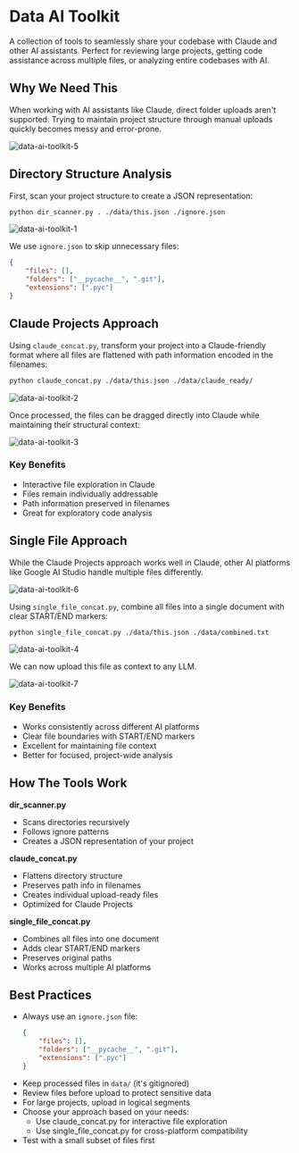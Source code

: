 # Data AI Toolkit

A collection of tools to seamlessly share your codebase with Claude and other AI assistants. Perfect for reviewing large projects, getting code assistance across multiple files, or analyzing entire codebases with AI.

## Why We Need This

When working with AI assistants like Claude, direct folder uploads aren't supported. Trying to maintain project structure through manual uploads quickly becomes messy and error-prone.

![data-ai-toolkit-5](https://github.com/user-attachments/assets/7d51fece-3c49-42fc-a2a5-c61f0188bd8f)

## Directory Structure Analysis

First, scan your project structure to create a JSON representation:

```bash
python dir_scanner.py . ./data/this.json ./ignore.json
```

![data-ai-toolkit-1](https://github.com/user-attachments/assets/0b6a02d4-80af-4263-ae6c-9203e49599b1)

We use `ignore.json` to skip unnecessary files:
```json
{
    "files": [],
    "folders": ["__pycache__", ".git"],
    "extensions": [".pyc"]
}
```

## Claude Projects Approach

Using `claude_concat.py`, transform your project into a Claude-friendly format where all files are flattened with path information encoded in the filenames:

```bash
python claude_concat.py ./data/this.json ./data/claude_ready/
```

![data-ai-toolkit-2](https://github.com/user-attachments/assets/e8b1aba0-5fd4-4e4a-8a75-3fd7765583df)

Once processed, the files can be dragged directly into Claude while maintaining their structural context:

![data-ai-toolkit-3](https://github.com/user-attachments/assets/f18b589d-cce2-49a7-9c0e-799b131c9c17)

### Key Benefits
- Interactive file exploration in Claude
- Files remain individually addressable
- Path information preserved in filenames
- Great for exploratory code analysis

## Single File Approach

While the Claude Projects approach works well in Claude, other AI platforms like Google AI Studio handle multiple files differently. 

![data-ai-toolkit-6](https://github.com/user-attachments/assets/d2c0715d-4937-4a56-af03-dab58aaed82c)

Using `single_file_concat.py`, combine all files into a single document with clear START/END markers:

```bash
python single_file_concat.py ./data/this.json ./data/combined.txt
```

![data-ai-toolkit-4](https://github.com/user-attachments/assets/b66b42a0-c56b-49d7-bd44-f4519d8af06c)

We can now upload this file as context to any LLM.

![data-ai-toolkit-7](https://github.com/user-attachments/assets/0c634f15-40dc-48e6-b8e2-5631e6348c43)

### Key Benefits
- Works consistently across different AI platforms
- Clear file boundaries with START/END markers
- Excellent for maintaining file context
- Better for focused, project-wide analysis

## How The Tools Work

**dir_scanner.py**
- Scans directories recursively
- Follows ignore patterns
- Creates a JSON representation of your project

**claude_concat.py**
- Flattens directory structure
- Preserves path info in filenames
- Creates individual upload-ready files
- Optimized for Claude Projects

**single_file_concat.py**
- Combines all files into one document
- Adds clear START/END markers
- Preserves original paths
- Works across multiple AI platforms

## Best Practices

- Always use an `ignore.json` file:
  ```json
  {
      "files": [],
      "folders": ["__pycache__", ".git"],
      "extensions": [".pyc"]
  }
  ```
- Keep processed files in `data/` (it's gitignored)
- Review files before upload to protect sensitive data
- For large projects, upload in logical segments
- Choose your approach based on your needs:
  - Use claude_concat.py for interactive file exploration
  - Use single_file_concat.py for cross-platform compatibility
- Test with a small subset of files first
